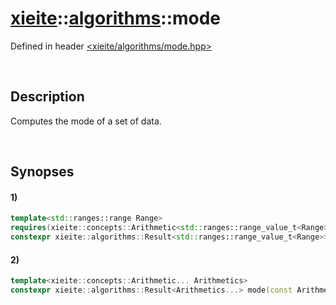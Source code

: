 # [xieite](../xieite.md)\:\:[algorithms](../algorithms.md)\:\:mode
Defined in header [<xieite/algorithms/mode.hpp>](../../include/xieite/algorithms/mode.hpp)

&nbsp;

## Description
Computes the mode of a set of data.

&nbsp;

## Synopses
#### 1)
```cpp
template<std::ranges::range Range>
requires(xieite::concepts::Arithmetic<std::ranges::range_value_t<Range>>)
constexpr xieite::algorithms::Result<std::ranges::range_value_t<Range>> mode(const Range& range) noexcept;
```
#### 2)
```cpp
template<xieite::concepts::Arithmetic... Arithmetics>
constexpr xieite::algorithms::Result<Arithmetics...> mode(const Arithmetics... values) noexcept;
```
